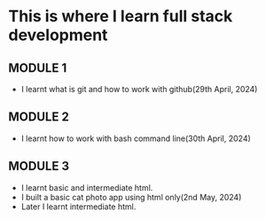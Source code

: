 # This is where I learn full stack development
## MODULE 1
 - I learnt what is git and how to work with github(29th April, 2024)
## MODULE 2
 - I learnt how to work with bash command line(30th April, 2024)
## MODULE 3 
 - I learnt basic and intermediate html.
 - I built a basic cat photo app using html only(2nd May, 2024)
 - Later I learnt intermediate html.
